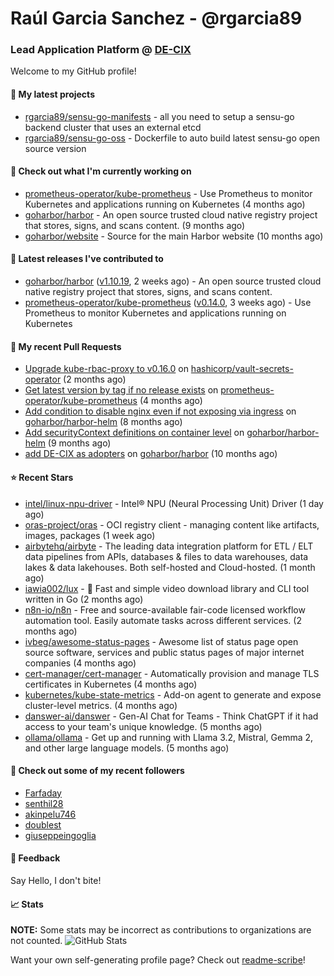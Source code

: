 # Raúl Garcia Sanchez - @rgarcia89
### Lead Application Platform @ [DE-CIX](https://de-cix.net/)

Welcome to my GitHub profile!

#### 🌱 My latest projects

- [rgarcia89/sensu-go-manifests](https://github.com/rgarcia89/sensu-go-manifests) - all you need to setup a sensu-go backend cluster that uses an external etcd
- [rgarcia89/sensu-go-oss](https://github.com/rgarcia89/sensu-go-oss) - Dockerfile to auto build latest sensu-go open source version

#### 👷 Check out what I'm currently working on

- [prometheus-operator/kube-prometheus](https://github.com/prometheus-operator/kube-prometheus) - Use Prometheus to monitor Kubernetes and applications running on Kubernetes (4 months ago)
- [goharbor/harbor](https://github.com/goharbor/harbor) - An open source trusted cloud native registry project that stores, signs, and scans content. (9 months ago)
- [goharbor/website](https://github.com/goharbor/website) - Source for the main Harbor website (10 months ago)

#### 🔭 Latest releases I've contributed to

- [goharbor/harbor](https://github.com/goharbor/harbor) ([v1.10.19](https://github.com/goharbor/harbor/releases/tag/v1.10.19), 2 weeks ago) - An open source trusted cloud native registry project that stores, signs, and scans content.
- [prometheus-operator/kube-prometheus](https://github.com/prometheus-operator/kube-prometheus) ([v0.14.0](https://github.com/prometheus-operator/kube-prometheus/releases/tag/v0.14.0), 3 weeks ago) - Use Prometheus to monitor Kubernetes and applications running on Kubernetes

#### 🔨 My recent Pull Requests

- [Upgrade kube-rbac-proxy to v0.16.0](https://github.com/hashicorp/vault-secrets-operator/pull/881) on [hashicorp/vault-secrets-operator](https://github.com/hashicorp/vault-secrets-operator) (2 months ago)
- [Get latest version by tag if no release exists](https://github.com/prometheus-operator/kube-prometheus/pull/2435) on [prometheus-operator/kube-prometheus](https://github.com/prometheus-operator/kube-prometheus) (4 months ago)
- [Add condition to disable nginx even if not exposing via ingress](https://github.com/goharbor/harbor-helm/pull/1687) on [goharbor/harbor-helm](https://github.com/goharbor/harbor-helm) (8 months ago)
- [Add securityContext definitions on container level](https://github.com/goharbor/harbor-helm/pull/1673) on [goharbor/harbor-helm](https://github.com/goharbor/harbor-helm) (9 months ago)
- [add DE-CIX as adopters](https://github.com/goharbor/harbor/pull/19707) on [goharbor/harbor](https://github.com/goharbor/harbor) (10 months ago)

#### ⭐ Recent Stars

- [intel/linux-npu-driver](https://github.com/intel/linux-npu-driver) - Intel® NPU (Neural Processing Unit) Driver (1 day ago)
- [oras-project/oras](https://github.com/oras-project/oras) - OCI registry client - managing content like artifacts, images, packages (1 week ago)
- [airbytehq/airbyte](https://github.com/airbytehq/airbyte) - The leading data integration platform for ETL / ELT data pipelines from APIs, databases &amp; files to data warehouses, data lakes &amp; data lakehouses. Both self-hosted and Cloud-hosted. (1 month ago)
- [iawia002/lux](https://github.com/iawia002/lux) - 👾 Fast and simple video download library and CLI tool written in Go (2 months ago)
- [n8n-io/n8n](https://github.com/n8n-io/n8n) - Free and source-available fair-code licensed workflow automation tool. Easily automate tasks across different services. (2 months ago)
- [ivbeg/awesome-status-pages](https://github.com/ivbeg/awesome-status-pages) - Awesome list of status page open source software, services and public status pages of major internet companies (4 months ago)
- [cert-manager/cert-manager](https://github.com/cert-manager/cert-manager) - Automatically provision and manage TLS certificates in Kubernetes (4 months ago)
- [kubernetes/kube-state-metrics](https://github.com/kubernetes/kube-state-metrics) - Add-on agent to generate and expose cluster-level metrics. (4 months ago)
- [danswer-ai/danswer](https://github.com/danswer-ai/danswer) - Gen-AI Chat for Teams - Think ChatGPT if it had access to your team&#39;s unique knowledge. (5 months ago)
- [ollama/ollama](https://github.com/ollama/ollama) - Get up and running with Llama 3.2, Mistral, Gemma 2, and other large language models. (5 months ago)

#### 👯 Check out some of my recent followers

- [Farfaday](https://github.com/Farfaday)
- [senthil28](https://github.com/senthil28)
- [akinpelu746](https://github.com/akinpelu746)
- [doublest](https://github.com/doublest)
- [giuseppeingoglia](https://github.com/giuseppeingoglia)

#### 💬 Feedback

Say Hello, I don't bite!

#### 📈 Stats

**NOTE:** Some stats may be incorrect as contributions to organizations are not counted.
![GitHub Stats](https://github-readme-stats.vercel.app/api?username=rgarcia89&count_private=false&theme=tokyonight&show_icons=true)


Want your own self-generating profile page? Check out [readme-scribe](https://github.com/muesli/readme-scribe)!
